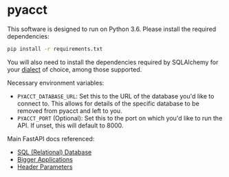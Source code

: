 # pyacct

This software is designed to run on Python 3.6. Please install the required dependencies:

```bash
pip install -r requirements.txt
```

You will also need to install the dependencies required by SQLAlchemy for your [dialect](https://docs.sqlalchemy.org/en/13/dialects/) of choice, among those supported.

Necessary environment variables:
* `PYACCT_DATABASE_URL`: Set this to the URL of the database you'd like to connect to. This allows for details of the specific database to be removed from pyacct and left to you.
* `PYACCT_PORT` (Optional): Set this to the port on which you'd like to run the API. If unset, this will default to 8000.

Main FastAPI docs referenced:
* [SQL (Relational) Database](https://fastapi.tiangolo.com/tutorial/sql-databases/)
* [Bigger Applications](https://fastapi.tiangolo.com/tutorial/bigger-applications/)
* [Header Parameters](https://fastapi.tiangolo.com/tutorial/header-params/)
